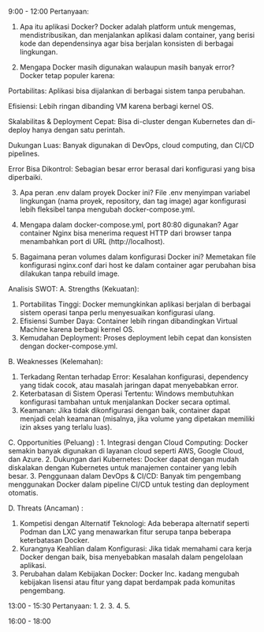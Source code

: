 9:00 - 12:00
Pertanyaan:
1. Apa itu aplikasi Docker?
Docker adalah platform untuk mengemas, mendistribusikan, dan menjalankan aplikasi dalam container, yang berisi kode dan dependensinya agar bisa berjalan konsisten di berbagai lingkungan.

2. Mengapa Docker masih digunakan walaupun masih banyak error?
Docker tetap populer karena:

Portabilitas: Aplikasi bisa dijalankan di berbagai sistem tanpa perubahan.

Efisiensi: Lebih ringan dibanding VM karena berbagi kernel OS.

Skalabilitas & Deployment Cepat: Bisa di-cluster dengan Kubernetes dan di-deploy hanya dengan satu perintah.

Dukungan Luas: Banyak digunakan di DevOps, cloud computing, dan CI/CD pipelines.

Error Bisa Dikontrol: Sebagian besar error berasal dari konfigurasi yang bisa diperbaiki.

3. Apa peran .env dalam proyek Docker ini?
File .env menyimpan variabel lingkungan (nama proyek, repository, dan tag image) agar konfigurasi lebih fleksibel tanpa mengubah docker-compose.yml.

4. Mengapa dalam docker-compose.yml, port 80:80 digunakan?
Agar container Nginx bisa menerima request HTTP dari browser tanpa menambahkan port di URL (http://localhost).

5. Bagaimana peran volumes dalam konfigurasi Docker ini?
Memetakan file konfigurasi nginx.conf dari host ke dalam container agar perubahan bisa dilakukan tanpa rebuild image.

Analisis SWOT:
A. Strengths (Kekuatan):
1. Portabilitas Tinggi: Docker memungkinkan aplikasi berjalan di berbagai sistem operasi tanpa perlu menyesuaikan konfigurasi ulang.
2. Efisiensi Sumber Daya: Container lebih ringan dibandingkan Virtual Machine karena berbagi kernel OS.
3. Kemudahan Deployment: Proses deployment lebih cepat dan konsisten dengan docker-compose.yml.

B. Weaknesses (Kelemahan): 
1. Terkadang Rentan terhadap Error: Kesalahan konfigurasi, dependency yang tidak cocok, atau masalah jaringan dapat menyebabkan error.
2. Keterbatasan di Sistem Operasi Tertentu: Windows membutuhkan konfigurasi tambahan untuk menjalankan Docker secara optimal.
3. Keamanan: Jika tidak dikonfigurasi dengan baik, container dapat menjadi celah keamanan (misalnya, jika volume yang dipetakan memiliki izin akses yang terlalu luas).

C. Opportunities (Peluang) : 1. Integrasi dengan Cloud Computing: Docker semakin banyak digunakan di layanan cloud seperti AWS, Google Cloud, dan Azure.
2. Dukungan dari Kubernetes: Docker dapat dengan mudah diskalakan dengan Kubernetes untuk manajemen container yang lebih besar.
3. Penggunaan dalam DevOps & CI/CD: Banyak tim pengembang menggunakan Docker dalam pipeline CI/CD untuk testing dan deployment otomatis.

D. Threats (Ancaman) : 
1. Kompetisi dengan Alternatif Teknologi: Ada beberapa alternatif seperti Podman dan LXC yang menawarkan fitur serupa tanpa beberapa keterbatasan Docker.
2. Kurangnya Keahlian dalam Konfigurasi: Jika tidak memahami cara kerja Docker dengan baik, bisa menyebabkan masalah dalam pengelolaan aplikasi.
3. Perubahan dalam Kebijakan Docker: Docker Inc. kadang mengubah kebijakan lisensi atau fitur yang dapat berdampak pada komunitas pengembang.


13:00 - 15:30
Pertanyaan:
1.
2.
3.
4.
5.

16:00 - 18:00